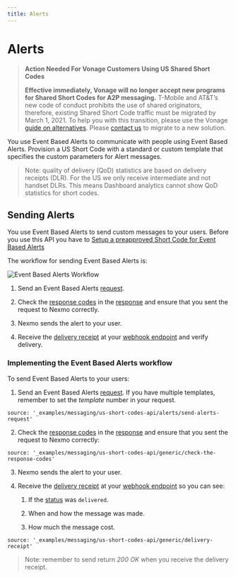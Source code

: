 ```yaml
---
title: Alerts
---
```


# Alerts

> **Action Needed For Vonage Customers Using US Shared Short Codes**
>
> **Effective immediately, Vonage will no longer accept new programs for Shared Short Codes for A2P messaging.** T-Mobile and AT&T’s new code of conduct prohibits the use of shared originators, therefore, existing Shared Short Code traffic must be migrated by March 1, 2021. To help you with this transition, please use the Vonage [guide on alternatives](https://help.nexmo.com/hc/en-us/articles/360050905592).  Please [contact us](mailto:support@nexmo.com) to migrate to a new solution.

You use Event Based Alerts to communicate with people using Event Based Alerts. Provision a US Short Code with a standard or custom template that specifies the custom parameters for Alert messages.

> Note: quality of delivery (QoD) statistics are based on delivery receipts (DLR). For the US we only receive intermediate and not handset DLRs. This means Dashboard analytics cannot show QoD statistics for short codes.

## Sending Alerts

You use Event Based Alerts to send custom messages to your users. Before you use this API you have to [Setup a preapproved Short Code for Event Based Alerts](/numbers/guides/event-alerts)

The workflow for sending Event Based Alerts is:

![Event Based Alerts Workflow](/images/workflow_sending_event_based_alerts.svg)

1. Send an Event Based Alerts [request](/api/sms/us-short-codes/alerts/sending#request).

2. Check the [response codes](/api/sms/us-short-codes/alerts/sending#response) in the [response](/api/sms/us-short-codes/alerts/sending#response) and ensure that  you sent the request to Nexmo correctly.

3. Nexmo sends the alert to your user.

4. Receive the [delivery receipt](/api/sms/us-short-codes/alerts/sending#delivery-receipt) at your [webhook endpoint](/concepts/guides/webhooks) and verify delivery.


### Implementing the Event Based Alerts workflow

To send Event Based Alerts to your users:

1. Send an Event Based Alerts [request](/api/sms/us-short-codes/alerts/sending#request). If you have multiple templates, remember to set the <i>template</i> number in your request.

```tabbed_examples
source: '_examples/messaging/us-short-codes-api/alerts/send-alerts-request'
```

2. Check the [response codes](/api/sms/us-short-codes/alerts/sending#response) in the [response](/api/sms/us-short-codes/alerts/sending#response) and ensure that you sent the request to Nexmo correctly:

```tabbed_examples
source: '_examples/messaging/us-short-codes-api/generic/check-the-response-codes'
```

3. Nexmo sends the alert to your user.

4. Receive the [delivery receipt](/api/sms/us-short-codes/alerts/sending#delivery-receipt) at your [webhook endpoint](/concepts/guides/webhooks) so you can see:

    1. If the [status](/api/sms/us-short-codes/alerts/sending#response) was `delivered`.

    2. When and how the message was made.

    3. How much the message cost.

```tabbed_examples
source: '_examples/messaging/us-short-codes-api/generic/delivery-receipt'
```

> Note: remember to send return *200 OK* when you receive the delivery receipt.
